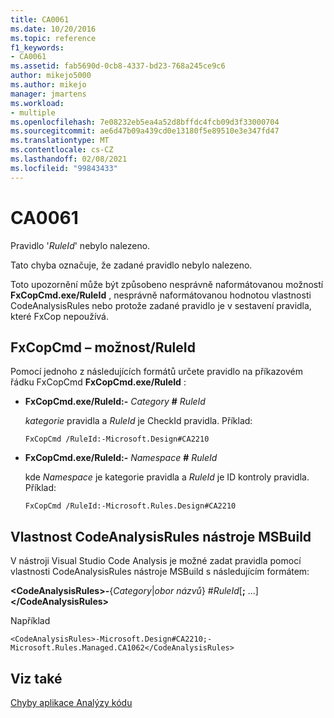 ```yaml
---
title: CA0061
ms.date: 10/20/2016
ms.topic: reference
f1_keywords:
- CA0061
ms.assetid: fab5690d-0cb8-4337-bd23-768a245ce9c6
author: mikejo5000
ms.author: mikejo
manager: jmartens
ms.workload:
- multiple
ms.openlocfilehash: 7e08232eb5ea4a52d8bffdc4fcb09d3f33000704
ms.sourcegitcommit: ae6d47b09a439cd0e13180f5e89510e3e347fd47
ms.translationtype: MT
ms.contentlocale: cs-CZ
ms.lasthandoff: 02/08/2021
ms.locfileid: "99843433"
---
```

# <a name="ca0061"></a>CA0061
Pravidlo '*RuleId*' nebylo nalezeno.

Tato chyba označuje, že zadané pravidlo nebylo nalezeno.

Toto upozornění může být způsobeno nesprávně naformátovanou možností **FxCopCmd.exe/RuleId** , nesprávně naformátovanou hodnotou vlastnosti CodeAnalysisRules nebo protože zadané pravidlo je v sestavení pravidla, které FxCop nepoužívá.

## <a name="fxcopcmd-ruleid-option"></a>FxCopCmd – možnost/RuleId
Pomocí jednoho z následujících formátů určete pravidlo na příkazovém řádku FxCopCmd **FxCopCmd.exe/RuleId** :

- **FxCopCmd.exe/RuleId:-** *Category* **#** *RuleId*

     *kategorie* pravidla a *RuleId* je CheckId pravidla. Příklad:

    ```
    FxCopCmd /RuleId:-Microsoft.Design#CA2210
    ```

- **FxCopCmd.exe/RuleId:-** *Namespace* **#** *RuleId*

     kde *Namespace* je kategorie pravidla a *RuleId* je ID kontroly pravidla. Příklad:

    ```
    FxCopCmd /RuleId:-Microsoft.Rules.Design#CA2210
    ```

## <a name="msbuild-codeanalysisrules-property"></a>Vlastnost CodeAnalysisRules nástroje MSBuild
V nástroji Visual Studio Code Analysis je možné zadat pravidla pomocí vlastnosti CodeAnalysisRules nástroje MSBuild s následujícím formátem:

**\<CodeAnalysisRules>-**{*Category*&#124;*obor názvů*} #*RuleId*[**;** ...]**\</CodeAnalysisRules>**

Například

```
<CodeAnalysisRules>-Microsoft.Design#CA2210;-Microsoft.Rules.Managed.CA1062</CodeAnalysisRules>
```

## <a name="see-also"></a>Viz také
[Chyby aplikace Analýzy kódu](../code-quality/code-analysis-application-errors.md)
